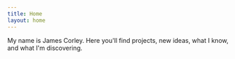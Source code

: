 ```yaml
---
title: Home
layout: home
---
```


My name is James Corley. Here you'll find projects, new ideas, what I know, and
what I'm discovering.
